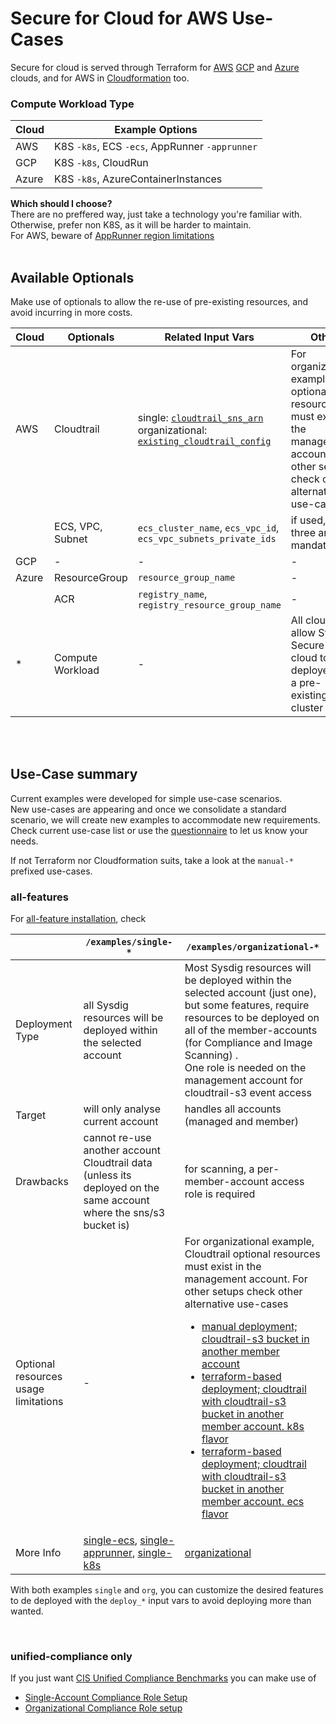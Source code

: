 # Secure for Cloud for AWS Use-Cases

Secure for cloud is served through Terraform for [AWS](https://github.com/sysdiglabs/terraform-aws-secure-for-cloud)
[GCP](https://github.com/sysdiglabs/terraform-google-secure-for-cloud) and [Azure](https://github.com/sysdiglabs/terraform-azurerm-secure-for-cloud) clouds,
and for AWS in [Cloudformation](https://github.com/sysdiglabs/aws-templates-secure-for-cloud) too.

### Compute Workload Type

| Cloud | Example Options |
| - | - |
| AWS | K8S `-k8s`, ECS `-ecs`, AppRunner `-apprunner` |
| GCP | K8S `-k8s`, CloudRun |
| Azure | K8S `-k8s`, AzureContainerInstances |

**Which should I choose?**
<br/>There are no preffered way, just take a technology you're familiar with. Otherwise, prefer non K8S, as it will be harder to maintain.
<br/>For AWS, beware of [AppRunner region limitations](https://github.com/sysdiglabs/terraform-aws-secure-for-cloud/blob/master/examples/single-account-apprunner/README.md#prerequisites)
<br/><br/>


## Available Optionals

Make use of optionals to allow the re-use of pre-existing resources, and avoid incurring in more costs.

|  Cloud |  Optionals | Related Input Vars | Other |
| -- | --| -- | -- |
| AWS  | Cloudtrail | single: [`cloudtrail_sns_arn`](https://github.com/sysdiglabs/terraform-aws-secure-for-cloud/tree/master/examples/single-account-ecs#input_cloudtrail_sns_arn)<br/>organizational: [`existing_cloudtrail_config`](https://github.com/sysdiglabs/terraform-aws-secure-for-cloud/tree/master/examples/organizational#input_existing_cloudtrail_config) |  For organizational example, optional resources must exist in the management account. For other setups check other alternative use-cases |
| | ECS, VPC, Subnet | `ecs_cluster_name`, `ecs_vpc_id`, `ecs_vpc_subnets_private_ids` | if used, the three are mandatory  |
| GCP | - | - | - |
| Azure | ResourceGroup | `resource_group_name` | - |
| | ACR | `registry_name`, `registry_resource_group_name` | - |
| * | Compute Workload | - | All clouds allow Sysdig Secure for cloud to be deployed on a pre-existing K8S cluster|


<br/><br/>

## Use-Case summary


Current examples were developed for simple use-case scenarios.
<br/>New use-cases are appearing and once we consolidate a standard scenario, we will create new examples to accommodate new requirements.
<br/>Check current use-case list or use the [questionnaire](./_questionnaire.md) to let us know your needs.

If not Terraform nor Cloudformation suits, take a look at the `manual-*` prefixed use-cases.


### all-features

For [all-feature installation](https://docs.sysdig.com/en/docs/sysdig-secure/sysdig-secure-for-cloud/#features), check


|                   | `/examples/single-*`                                               | `/examples/organizational-*` |
| --| -- | -- |
| Deployment Type   | all Sysdig resources will be deployed within the selected account | Most Sysdig resources will be deployed within the selected account (just one), but some features, require resources to be deployed on all of the member-accounts (for Compliance and Image Scanning) . <br />One role is needed on the management account for cloudtrail-s3 event access |
| Target          | will only analyse current account                                 |  handles all accounts (managed and member)|
| Drawbacks         | cannot re-use another account Cloudtrail data (unless its deployed on the same account where the sns/s3 bucket is) | for scanning, a per-member-account access role is required |
| Optional resources usage limitations | - |  For organizational example, Cloudtrail optional resources must exist in the management account. For other setups check other alternative use-cases</br><ul><li>[manual deployment; cloudtrail-s3 bucket in another member account](./manual-org-three-way.md)</li><li>[terraform-based deployment; cloudtrail with cloudtrail-s3 bucket in another member account. k8s flavor](./org-three-way-k8s.md)</li><li>[terraform-based deployment; cloudtrail with cloudtrail-s3 bucket in another member account. ecs flavor](./org-three-way-ecs.md)</li></ul>|
| More Info | [single-ecs](https://github.com/sysdiglabs/terraform-aws-secure-for-cloud/tree/master/examples/single-account-ecs), [single-apprunner](https://github.com/sysdiglabs/terraform-aws-secure-for-cloud/tree/master/examples/single-account-apprunner), [single-k8s](https://github.com/sysdiglabs/terraform-aws-secure-for-cloud/tree/master/examples/single-account-k8s) | [organizational](https://github.com/sysdiglabs/terraform-aws-secure-for-cloud/tree/master/examples/organizational) |

With both examples `single` and `org`, you can customize the desired features to de deployed with the `deploy_*` input vars to avoid deploying more than wanted.

<br/>

### unified-compliance only

If you just want [CIS Unified Compliance Benchmarks](https://docs.sysdig.com/en/docs/sysdig-secure/posture/compliance/compliance-unified-/)
you can make use of

- [Single-Account Compliance Role Setup](./compliance-role-single-account.md)
- [Organizational Compliance Role setup](./compliance-role-organizational.md)
